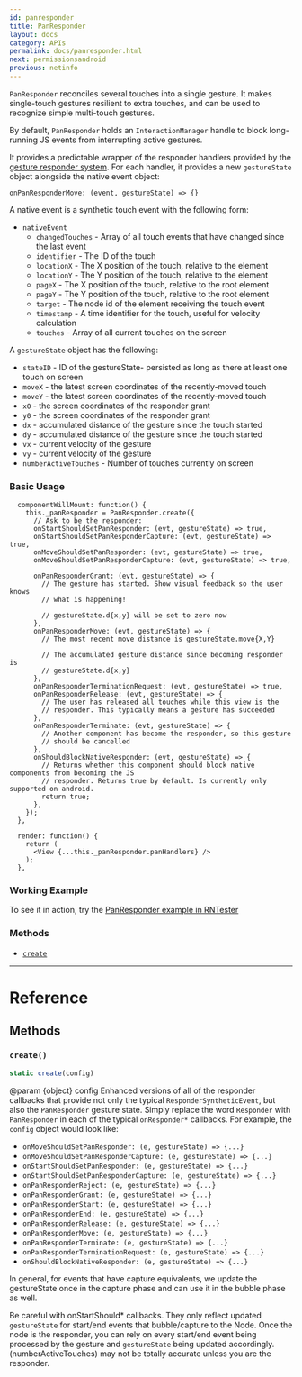```yaml
---
id: panresponder
title: PanResponder
layout: docs
category: APIs
permalink: docs/panresponder.html
next: permissionsandroid
previous: netinfo
---
```


`PanResponder` reconciles several touches into a single gesture. It makes
single-touch gestures resilient to extra touches, and can be used to
recognize simple multi-touch gestures.

By default, `PanResponder` holds an `InteractionManager` handle to block
long-running JS events from interrupting active gestures.

It provides a predictable wrapper of the responder handlers provided by the
[gesture responder system](docs/gesture-responder-system.html).
For each handler, it provides a new `gestureState` object alongside the
native event object:

```
onPanResponderMove: (event, gestureState) => {}
```

A native event is a synthetic touch event with the following form:

 - `nativeEvent`
     + `changedTouches` - Array of all touch events that have changed since the last event
     + `identifier` - The ID of the touch
     + `locationX` - The X position of the touch, relative to the element
     + `locationY` - The Y position of the touch, relative to the element
     + `pageX` - The X position of the touch, relative to the root element
     + `pageY` - The Y position of the touch, relative to the root element
     + `target` - The node id of the element receiving the touch event
     + `timestamp` - A time identifier for the touch, useful for velocity calculation
     + `touches` - Array of all current touches on the screen

A `gestureState` object has the following:

 - `stateID` - ID of the gestureState- persisted as long as there at least
    one touch on screen
 - `moveX` - the latest screen coordinates of the recently-moved touch
 - `moveY` - the latest screen coordinates of the recently-moved touch
 - `x0` - the screen coordinates of the responder grant
 - `y0` - the screen coordinates of the responder grant
 - `dx` - accumulated distance of the gesture since the touch started
 - `dy` - accumulated distance of the gesture since the touch started
 - `vx` - current velocity of the gesture
 - `vy` - current velocity of the gesture
 - `numberActiveTouches` - Number of touches currently on screen

### Basic Usage

```
  componentWillMount: function() {
    this._panResponder = PanResponder.create({
      // Ask to be the responder:
      onStartShouldSetPanResponder: (evt, gestureState) => true,
      onStartShouldSetPanResponderCapture: (evt, gestureState) => true,
      onMoveShouldSetPanResponder: (evt, gestureState) => true,
      onMoveShouldSetPanResponderCapture: (evt, gestureState) => true,

      onPanResponderGrant: (evt, gestureState) => {
        // The gesture has started. Show visual feedback so the user knows
        // what is happening!

        // gestureState.d{x,y} will be set to zero now
      },
      onPanResponderMove: (evt, gestureState) => {
        // The most recent move distance is gestureState.move{X,Y}

        // The accumulated gesture distance since becoming responder is
        // gestureState.d{x,y}
      },
      onPanResponderTerminationRequest: (evt, gestureState) => true,
      onPanResponderRelease: (evt, gestureState) => {
        // The user has released all touches while this view is the
        // responder. This typically means a gesture has succeeded
      },
      onPanResponderTerminate: (evt, gestureState) => {
        // Another component has become the responder, so this gesture
        // should be cancelled
      },
      onShouldBlockNativeResponder: (evt, gestureState) => {
        // Returns whether this component should block native components from becoming the JS
        // responder. Returns true by default. Is currently only supported on android.
        return true;
      },
    });
  },

  render: function() {
    return (
      <View {...this._panResponder.panHandlers} />
    );
  },

```

### Working Example

To see it in action, try the
[PanResponder example in RNTester](https://github.com/facebook/react-native/blob/master/RNTester/js/PanResponderExample.js)


### Methods

- [`create`](docs/panresponder.html#create)




---

# Reference

## Methods

### `create()`

```javascript
static create(config)
```


@param {object} config Enhanced versions of all of the responder callbacks
that provide not only the typical `ResponderSyntheticEvent`, but also the
`PanResponder` gesture state.  Simply replace the word `Responder` with
`PanResponder` in each of the typical `onResponder*` callbacks. For
example, the `config` object would look like:

 - `onMoveShouldSetPanResponder: (e, gestureState) => {...}`
 - `onMoveShouldSetPanResponderCapture: (e, gestureState) => {...}`
 - `onStartShouldSetPanResponder: (e, gestureState) => {...}`
 - `onStartShouldSetPanResponderCapture: (e, gestureState) => {...}`
 - `onPanResponderReject: (e, gestureState) => {...}`
 - `onPanResponderGrant: (e, gestureState) => {...}`
 - `onPanResponderStart: (e, gestureState) => {...}`
 - `onPanResponderEnd: (e, gestureState) => {...}`
 - `onPanResponderRelease: (e, gestureState) => {...}`
 - `onPanResponderMove: (e, gestureState) => {...}`
 - `onPanResponderTerminate: (e, gestureState) => {...}`
 - `onPanResponderTerminationRequest: (e, gestureState) => {...}`
 - `onShouldBlockNativeResponder: (e, gestureState) => {...}`

 In general, for events that have capture equivalents, we update the
 gestureState once in the capture phase and can use it in the bubble phase
 as well.

 Be careful with onStartShould* callbacks. They only reflect updated
 `gestureState` for start/end events that bubble/capture to the Node.
 Once the node is the responder, you can rely on every start/end event
 being processed by the gesture and `gestureState` being updated
 accordingly. (numberActiveTouches) may not be totally accurate unless you
 are the responder.




